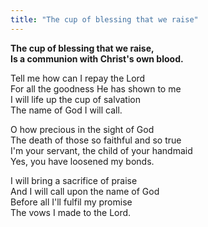 ```yaml
---
title: "The cup of blessing that we raise"
---
```


**The cup of blessing that we raise,   
Is a communion with Christ's own blood.**

Tell me how can I repay the Lord   
For all the goodness He has shown to me   
I will life up the cup of salvation   
The name of God I will call.

O how precious in the sight of God   
The death of those so faithful and so true   
I'm your servant, the child of your handmaid   
Yes, you have loosened my bonds.

I will bring a sacrifice of praise   
And I will call upon the name of God   
Before all I'll fulfil my promise   
The vows I made to the Lord.